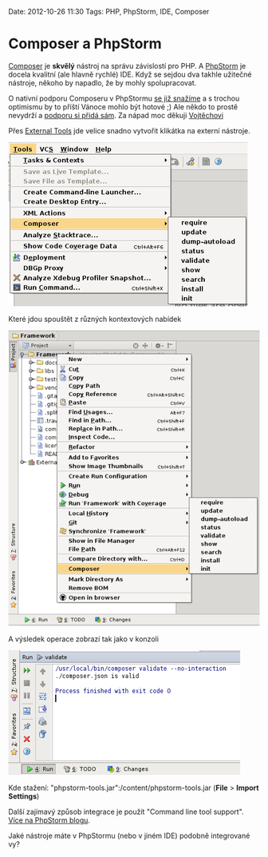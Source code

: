 Date: 2012-10-26 11:30
Tags: PHP, PhpStorm, IDE, Composer

# Composer a PhpStorm

[Composer](http://getcomposer.org/) je **skvělý** nástroj na správu závislostí pro PHP. A [PhpStorm](http://www.jetbrains.com/phpstorm/) je docela kvalitní (ale hlavně rychlé) IDE. Když se sejdou dva takhle užitečné nástroje, někoho by napadlo, že by mohly spolupracovat.

O nativní podporu Composeru v PhpStormu [se již snažíme](http://youtrack.jetbrains.com/issue/WI-13046) a s trochou optimismu by to příští Vánoce mohlo být hotové ;) Ale někdo to prostě nevydrží a [podporu si přidá sám](https://twitter.com/vvondra/status/261553362405826561). Za nápad moc děkuji [Vojtěchovi](https://twitter.com/vvondra!)

Přes [External Tools](http://www.jetbrains.com/phpstorm/webhelp/external-tools.html) jde velice snadno vytvořit klikátka na externí nástroje.

![phpstorm-tools-composer](/content/phpstorm-tools-composer.png)

Které jdou spouštět z různých kontextových nabídek

![phpstorm-tools-composer1](/content/phpstorm-tools-composer1.png)

A výsledek operace zobrazí tak jako v konzoli

![phpstorm-tools-composer-run](/content/phpstorm-tools-composer-run.png)

Kde stažení: "phpstorm-tools.jar":/content/phpstorm-tools.jar (**File** > **Import Settings**)

Další zajímavý způsob integrace je použít "Command line tool support". [Více na PhpStorm blogu](http://blog.jetbrains.com/webide/2012/10/integrating-composer-command-line-tool-with-phpstorm/).

Jaké nástroje máte v PhpStormu (nebo v jiném IDE) podobně integrované vy?
